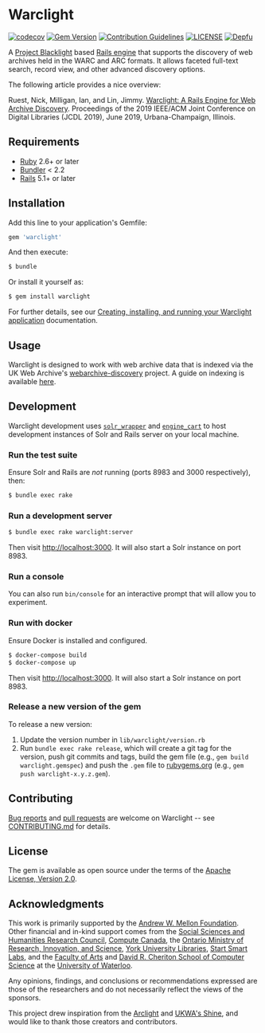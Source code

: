# Warclight
[![codecov](https://codecov.io/gh/archivesunleashed/warclight/branch/main/graph/badge.svg)](https://codecov.io/gh/archivesunleashed/warclight)
[![Gem Version](https://badge.fury.io/rb/warclight.svg)](https://badge.fury.io/rb/warclight)
[![Contribution Guidelines](http://img.shields.io/badge/CONTRIBUTING-Guidelines-blue.svg)](./CONTRIBUTING.md)
[![LICENSE](https://img.shields.io/badge/license-Apache-blue.svg?style=flat-square)](./LICENSE.txt)
[![Depfu](https://badges.depfu.com/badges/d201582abe1955866e1b56ac43040541/overview.svg)](https://depfu.com/github/archivesunleashed/warclight?project_id=6476)

A [Project Blacklight](http://projectblacklight.org/) based [Rails engine](http://guides.rubyonrails.org/engines.html) that supports the discovery of web archives held in the WARC and ARC formats. It allows faceted full-text search, record view, and other advanced discovery options.

The following article provides a nice overview:

Ruest, Nick, Milligan, Ian, and Lin, Jimmy. [Warclight: A Rails Engine for Web Archive Discovery](http://hdl.handle.net/10315/36159). Proceedings of the 2019 IEEE/ACM Joint Conference on Digital Libraries (JCDL 2019), June 2019, Urbana-Champaign, Illinois.

## Requirements

* [Ruby](https://www.ruby-lang.org/en/) 2.6+ or later
* [Bundler](https://bundler.io/) < 2.2
* [Rails](http://rubyonrails.org) 5.1+ or later

## Installation

Add this line to your application's Gemfile:

```ruby
gem 'warclight'
```

And then execute:
```bash
$ bundle
```

Or install it yourself as:
```bash
$ gem install warclight
```

For further details, see our [Creating, installing, and running your Warclight application](https://github.com/archivesunleashed/warclight/wiki/Creating%2C-installing%2C-and-running-your-Warclight-application) documentation.

## Usage

Warclight is designed to work with web archive data that is indexed via the UK Web Archive's [webarchive-discovery](https://github.com/ukwa/webarchive-discovery) project. A guide on indexing is available [here](https://github.com/archivesunleashed/warclight/wiki/Indexing-WARCs-ARCs-into-Warclight).

## Development

Warclight development uses [`solr_wrapper`](https://rubygems.org/gems/solr_wrapper/versions/0.18.1) and [`engine_cart`](https://rubygems.org/gems/engine_cart) to host development instances of Solr and Rails server on your local machine.

### Run the test suite

Ensure Solr and Rails are _not_ running (ports 8983 and 3000 respectively), then:

```sh
$ bundle exec rake
```

### Run a development server

```sh
$ bundle exec rake warclight:server
```

Then visit [http://localhost:3000](http://localhost:3000). It will also start a Solr instance on port 8983.

### Run a console

You can also run `bin/console` for an interactive prompt that will allow you to experiment.

### Run with docker

Ensure Docker is installed and configured.

```sh
$ docker-compose build
$ docker-compose up
```

Then visit [http://localhost:3000](http://localhost:3000). It will also start a Solr instance on port 8983.

### Release a new version of the gem

To release a new version:

1. Update the version number in `lib/warclight/version.rb`
2. Run `bundle exec rake release`, which will create a git tag for the version, push git commits and tags, build the gem file (e.g., `gem build warclight.gemspec`) and push the `.gem` file to [rubygems.org](https://rubygems.org) (e.g., `gem push warclight-x.y.z.gem`).

## Contributing

[Bug reports](https://github.com/archivesunleashed/warclight/issues) and [pull requests](https://github.com/archivesunleashed/warclight/pulls) are welcome on Warclight -- see [CONTRIBUTING.md](https://github.com/archivesunleashed/warclight/blob/main/CONTRIBUTING.md) for details.

## License

The gem is available as open source under the terms of the [Apache License, Version 2.0](http://www.apache.org/licenses/LICENSE-2.0).

## Acknowledgments

This work is primarily supported by the [Andrew W. Mellon Foundation](https://mellon.org/). Other financial and in-kind support comes from the [Social Sciences and Humanities Research Council](http://www.sshrc-crsh.gc.ca/), [Compute Canada](https://www.computecanada.ca/), the [Ontario Ministry of Research, Innovation, and Science](https://www.ontario.ca/page/ministry-research-innovation-and-science), [York University Libraries](https://www.library.yorku.ca/web/), [Start Smart Labs](http://www.startsmartlabs.com/), and the [Faculty of Arts](https://uwaterloo.ca/arts/) and [David R. Cheriton School of Computer Science](https://cs.uwaterloo.ca/) at the [University of Waterloo](https://uwaterloo.ca/).

Any opinions, findings, and conclusions or recommendations expressed are those of the researchers and do not necessarily reflect the views of the sponsors.

This project drew inspiration from the [Arclight](https://github.com/sul-dlss/arclight) and [UKWA's Shine](https://github.com/ukwa/shine/), and would like to thank those creators and contributors.
